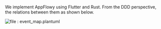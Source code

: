 
We implement AppFlowy using Flutter and Rust. From the DDD perspective, the relations between them as shown below.

![file : event_map.plantuml](https://raw.githubusercontent.com/AppFlowy-IO/docs/main/uml/output/FlowySDKProtocolBuffer.svg)



